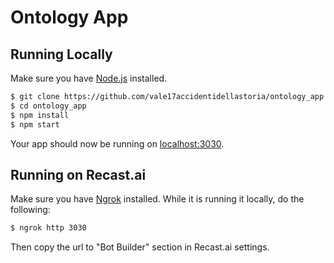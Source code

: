 # Ontology App

## Running Locally

Make sure you have [Node.js](http://nodejs.org/) installed.

```sh
$ git clone https://github.com/vale17accidentidellastoria/ontology_app.git
$ cd ontology_app
$ npm install
$ npm start
```

Your app should now be running on [localhost:3030](http://localhost:3030/).

## Running on Recast.ai

Make sure you have [Ngrok](https://ngrok.com) installed. While it is running it locally, do the following:

```sh
$ ngrok http 3030
````

Then copy the url to "Bot Builder" section in Recast.ai settings.
